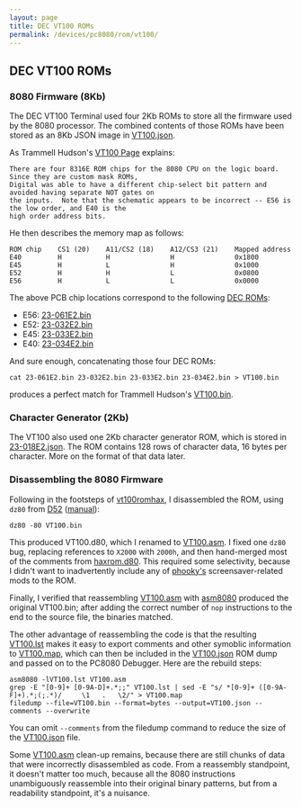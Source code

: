 ```yaml
---
layout: page
title: DEC VT100 ROMs
permalink: /devices/pc8080/rom/vt100/
---
```


DEC VT100 ROMs
--------------

### 8080 Firmware (8Kb)

The DEC VT100 Terminal used four 2Kb ROMs to store all the firmware used by the 8080 processor.
The combined contents of those ROMs have been stored as an 8Kb JSON image in [VT100.json](VT100.json).

As Trammell Hudson's [VT100 Page](https://trmm.net/VT100) explains:

	There are four 8316E ROM chips for the 8080 CPU on the logic board. Since they are custom mask ROMs,
	Digital was able to have a different chip-select bit pattern and avoided having separate NOT gates on
	the inputs.  Note that the schematic appears to be incorrect -- E56 is the low order, and E40 is the
	high order address bits.

He then describes the memory map as follows:

	ROM chip    CS1 (20)    A11/CS2 (18)    A12/CS3 (21)    Mapped address
	E40         H           H               H               0x1800
	E45         H           L               H               0x1000
	E52         H           H               L               0x0800
	E56         H           L               L               0x0000

The above PCB chip locations correspond to the following [DEC ROMs](/devices/roms/dec/):

* E56: [23-061E2.bin](https://web.archive.org/web/20140723115846/http://www.dunnington.u-net.com/public/DECROMs/23-061E2.bin)
* E52: [23-032E2.bin](https://web.archive.org/web/20140723115846/http://www.dunnington.u-net.com/public/DECROMs/23-032E2.bin)
* E45: [23-033E2.bin](https://web.archive.org/web/20140723115846/http://www.dunnington.u-net.com/public/DECROMs/23-033E2.bin)
* E40: [23-034E2.bin](https://web.archive.org/web/20140723115846/http://www.dunnington.u-net.com/public/DECROMs/23-034E2.bin)

And sure enough, concatenating those four DEC ROMs:

	cat 23-061E2.bin 23-032E2.bin 23-033E2.bin 23-034E2.bin > VT100.bin

produces a perfect match for Trammell Hudson's [VT100.bin](http://trmm.net/images/2/20/VT100.bin).

### Character Generator (2Kb)

The VT100 also used one 2Kb character generator ROM, which is stored in [23-018E2.json](23-018E2.json).
The ROM contains 128 rows of character data, 16 bytes per character.  More on the format of that data later.

### Disassembling the 8080 Firmware

Following in the footsteps of [vt100romhax](http://vt100romhax.tumblr.com/post/90697428973/the-vt100-memory-map-and-8080-disassembly),
I disassembled the ROM, using `dz80` from [D52](http://www.brouhaha.com/~eric/software/d52/) ([manual](http://www.bipom.com/documents/dis51/d52manual.html)):

	dz80 -80 VT100.bin

This produced VT100.d80, which I renamed to [VT100.asm](VT100.asm).  I fixed one `dz80` bug, replacing references to
`X2000` with `2000h`, and then hand-merged most of the comments from [haxrom.d80](https://github.com/phooky/VT100-Hax/blob/master/ROMs/haxrom.d80).
This required some selectivity, because I didn't want to inadvertently include any of [phooky's](https://github.com/phooky)
screensaver-related mods to the ROM.

Finally, I verified that reassembling [VT100.asm](VT100.asm) with [asm8080](https://github.com/begoon/asm8080) produced the
original VT100.bin; after adding the correct number of `nop` instructions to the end to the source file, the binaries matched.

The other advantage of reassembling the code is that the resulting [VT100.lst](VT100.lst) makes it easy to export comments
and other symoblic information to [VT100.map](VT100.map), which can then be included in the [VT100.json](VT100.json) ROM dump
and passed on to the PC8080 Debugger.  Here are the rebuild steps:

	asm8080 -lVT100.lst VT100.asm
	grep -E "[0-9]+ [0-9A-D]+.*;;" VT100.lst | sed -E "s/ *[0-9]+ ([0-9A-F]+).*;(;.*)/     \1   .   \2/" > VT100.map
	filedump --file=VT100.bin --format=bytes --output=VT100.json --comments --overwrite

You can omit `--comments` from the filedump command to reduce the size of the [VT100.json](VT100.json) file.

Some [VT100.asm](VT100.asm) clean-up remains, because there are still chunks of data that were incorrectly disassembled as code.
From a reassembly standpoint, it doesn't matter too much, because all the 8080 instructions unambiguously reassemble into their
original binary patterns, but from a readability standpoint, it's a nuisance.
